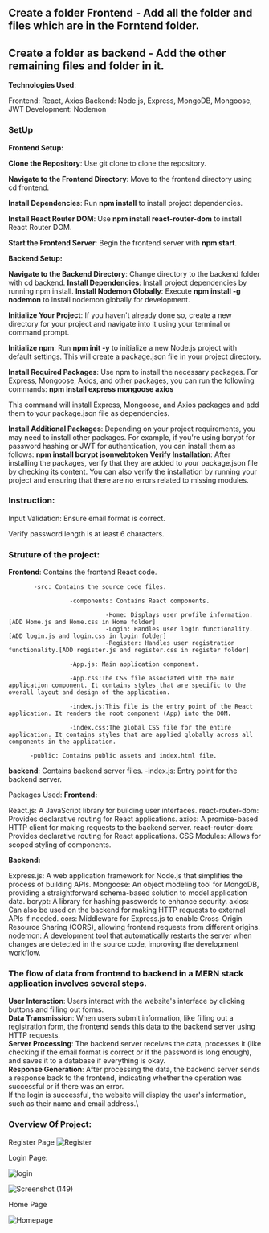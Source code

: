 ## Create a folder Frontend - Add all the folder and files which are in the Forntend folder.

## Create a folder as backend - Add the other remaining files and folder in it.

**Technologies Used**:

Frontend: React, Axios
Backend: Node.js, Express, MongoDB, Mongoose, JWT
Development: Nodemon

### SetUp
**Frontend Setup:**

**Clone the Repository**: Use git clone <repository-url> to clone the repository.  

**Navigate to the Frontend Directory**: Move to the frontend directory using cd frontend.  

**Install Dependencies**: Run **npm install** to install project dependencies.  

**Install React Router DOM**: Use **npm install react-router-dom** to install React Router DOM.  

**Start the Frontend Server**: Begin the frontend server with **npm start**.

**Backend Setup:**

**Navigate to the Backend Directory**: Change directory to the backend folder with cd backend.
**Install Dependencies**: Install project dependencies by running npm install.
**Install Nodemon Globally**: Execute **npm install -g nodemon** to install nodemon globally for development.

**Initialize Your Project**: If you haven't already done so, create a new directory for your project and navigate into it using your terminal or command prompt.

**Initialize npm**: Run **npm init -y** to initialize a new Node.js project with default settings. This will create a package.json file in your project directory.

**Install Required Packages**: Use npm to install the necessary packages. For Express, Mongoose, Axios, and other packages, you can run the following commands:
**npm install express mongoose axios**

This command will install Express, Mongoose, and Axios packages and add them to your package.json file as dependencies.

**Install Additional Packages**: Depending on your project requirements, you may need to install other packages. For example, if you're using bcrypt for password hashing or JWT for authentication, you can install them as follows:
**npm install bcrypt jsonwebtoken**
**Verify Installation**: After installing the packages, verify that they are added to your package.json file by checking its content. You can also verify the installation by running your project and ensuring that there are no errors related to missing modules.

### Instruction:

Input Validation:
Ensure email format is correct.  

Verify password length is at least 6 characters.  



### Struture of the project:

**Frontend**: Contains the frontend React code.  

           -src: Contains the source code files.  
           
                     -components: Contains React components.  
                     
                               -Home: Displays user profile information.[ADD Home.js and Home.css in Home folder]
                               -Login: Handles user login functionality.[ADD login.js and login.css in login folder]
                               -Register: Handles user registration functionality.[ADD register.js and register.css in register folder]  
                               
                     -App.js: Main application component.  
                     
                     -App.css:The CSS file associated with the main application component. It contains styles that are specific to the overall layout and design of the application.  
                     
                     -index.js:This file is the entry point of the React application. It renders the root component (App) into the DOM.  
                     
                     -index.css:The global CSS file for the entire application. It contains styles that are applied globally across all components in the application.  
                     
          -public: Contains public assets and index.html file.

**backend**: Contains backend server files.
          -index.js: Entry point for the backend server.

Packages Used:
**Frontend:**

React.js: A JavaScript library for building user interfaces.
react-router-dom: Provides declarative routing for React applications.
axios: A promise-based HTTP client for making requests to the backend server.
react-router-dom: Provides declarative routing for React applications.
CSS Modules: Allows for scoped styling of components.

**Backend:**

Express.js: A web application framework for Node.js that simplifies the process of building APIs.
Mongoose: An object modeling tool for MongoDB, providing a straightforward schema-based solution to model application data.
bcrypt: A library for hashing passwords to enhance security.
axios: Can also be used on the backend for making HTTP requests to external APIs if needed.
cors: Middleware for Express.js to enable Cross-Origin Resource Sharing (CORS), allowing frontend requests from different origins.
nodemon: A development tool that automatically restarts the server when changes are detected in the source code, improving the development workflow.


### The flow of data from frontend to backend in a MERN stack application involves several steps.

**User Interaction**: Users interact with the website's interface by clicking buttons and filling out forms.\
**Data Transmission**: When users submit information, like filling out a registration form, the frontend sends this data to the backend server using HTTP requests.\
**Server Processing**: The backend server receives the data, processes it (like checking if the email format is correct or if the password is long enough), and saves it to a database if everything is okay.\
**Response Generation**: After processing the data, the backend server sends a response back to the frontend, indicating whether the operation was successful or if there was an error.\
If the login is successful, the website will display the user's information, such as their name and email address.\


### Overview Of Project:

 Register Page
![Register](https://github.com/NikhitaAgarwal/UserAuthenticationSystem/assets/96190789/1675cf8c-7a38-4dc4-8327-67dccffab780)

Login Page:

![login](https://github.com/NikhitaAgarwal/UserAuthenticationSystem/assets/96190789/f3be3730-ca5f-4acf-8718-fb65f22e05f0)


![Screenshot (149)](https://github.com/NikhitaAgarwal/UserAuthenticationSystem/assets/96190789/5e651005-dc95-4a89-9219-76e176549e37)

Home Page

![Homepage](https://github.com/NikhitaAgarwal/UserAuthenticationSystem/assets/96190789/e2caf137-5453-4bcd-939b-741c446474e4)

 






